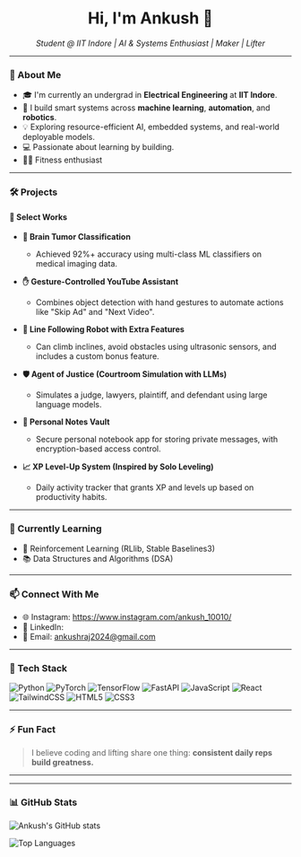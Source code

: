 <h1 align="center">Hi, I'm Ankush 👋</h1>
<p align="center">
  <em>Student @ IIT Indore | AI & Systems Enthusiast | Maker | Lifter</em>
</p>

---

### 🚀 About Me

- 🎓 I'm currently an undergrad in **Electrical Engineering** at **IIT Indore**.
- 🤖 I build smart systems across **machine learning**, **automation**, and **robotics**.
- 💡 Exploring resource-efficient AI, embedded systems, and real-world deployable models.
- 💻 Passionate about learning by building.
- 🏋️‍♂️ Fitness enthusiast

---

### 🛠️ Projects

#### 📌 Select Works

- **🧠 Brain Tumor Classification**
  - Achieved 92%+ accuracy using multi-class ML classifiers on medical imaging data.

- **✋ Gesture-Controlled YouTube Assistant**
  - Combines object detection with hand gestures to automate actions like "Skip Ad" and "Next Video".

- **🤖 Line Following Robot with Extra Features**
  - Can climb inclines, avoid obstacles using ultrasonic sensors, and includes a custom bonus feature.

- **🛡️ Agent of Justice (Courtroom Simulation with LLMs)**
  - Simulates a judge, lawyers, plaintiff, and defendant using large language models.

- **🔐 Personal Notes Vault**
  - Secure personal notebook app for storing private messages, with encryption-based access control.

- **📈 XP Level-Up System (Inspired by Solo Leveling)**
  - Daily activity tracker that grants XP and levels up based on productivity habits.

---

### 🌱 Currently Learning

- 🤖 Reinforcement Learning (RLlib, Stable Baselines3)
- 📚 Data Structures and Algorithms (DSA)

---

### 📫 Connect With Me

- 🌐 Instagram: https://www.instagram.com/ankush_10010/
- 💼 LinkedIn: 
- 📮 Email: ankushraj2024@gmail.com


---

### 🧰 Tech Stack

![Python](https://img.shields.io/badge/Python-FFD43B?logo=python&logoColor=blue)
![PyTorch](https://img.shields.io/badge/PyTorch-EE4C2C?logo=pytorch&logoColor=white)
![TensorFlow](https://img.shields.io/badge/TensorFlow-FF6F00?logo=tensorflow&logoColor=white)
![FastAPI](https://img.shields.io/badge/FastAPI-009688?logo=fastapi&logoColor=white)
![JavaScript](https://img.shields.io/badge/JavaScript-F7DF1E?logo=javascript&logoColor=black)
![React](https://img.shields.io/badge/React-20232A?logo=react&logoColor=61DAFB)
![TailwindCSS](https://img.shields.io/badge/TailwindCSS-38B2AC?logo=tailwind-css&logoColor=white)
![HTML5](https://img.shields.io/badge/HTML5-E34F26?logo=html5&logoColor=white)
![CSS3](https://img.shields.io/badge/CSS3-1572B6?logo=css3&logoColor=white)

---

### ⚡ Fun Fact

> I believe coding and lifting share one thing: **consistent daily reps build greatness.**

---
---

### 📊 GitHub Stats

![Ankush's GitHub stats](https://github-readme-stats.vercel.app/api?username=ankush-10010&show_icons=true&theme=radical&title_color=ff79c6&icon_color=50fa7b&text_color=f8f8f2&bg_color=0d1117)

![Top Languages](https://github-readme-stats.vercel.app/api/top-langs/?username=ankush-10010&layout=compact&theme=radical&title_color=ff79c6&text_color=f8f8f2&bg_color=0d1117)


